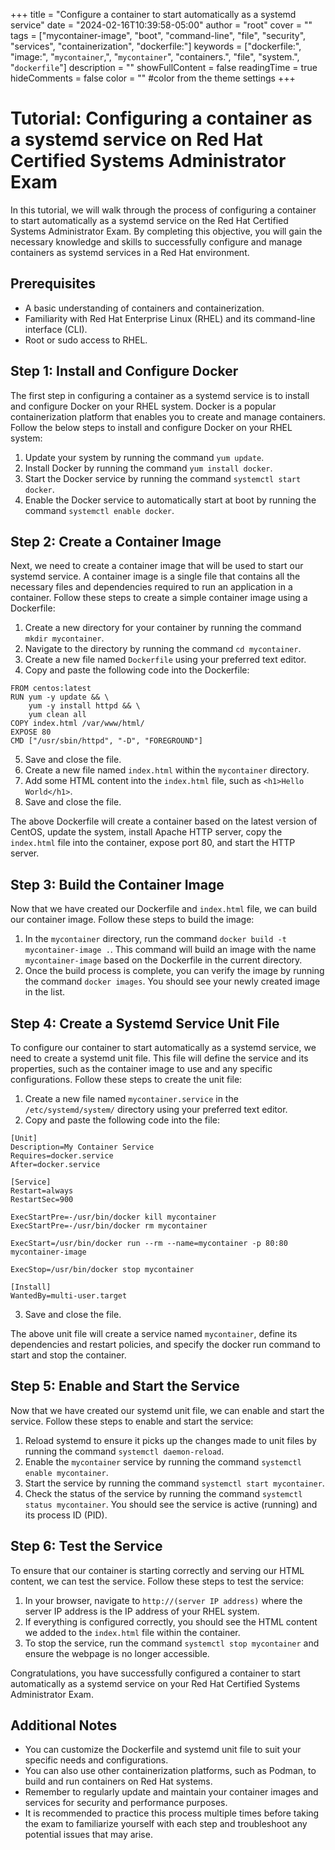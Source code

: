 +++
title = "Configure a container to start automatically as a systemd service"
date = "2024-02-16T10:39:58-05:00"
author = "root"
cover = ""
tags = ["mycontainer-image", "boot", "command-line", "file", "security", "services", "containerization", "dockerfile:"]
keywords = ["dockerfile:", "image:", "`mycontainer`,", "`mycontainer`", "containers.", "file", "system.", "`dockerfile`"]
description = ""
showFullContent = false
readingTime = true
hideComments = false
color = "" #color from the theme settings
+++


# Tutorial: Configuring a container as a systemd service on Red Hat Certified Systems Administrator Exam

In this tutorial, we will walk through the process of configuring a container to start automatically as a systemd service on the Red Hat Certified Systems Administrator Exam. By completing this objective, you will gain the necessary knowledge and skills to successfully configure and manage containers as systemd services in a Red Hat environment. 

## Prerequisites
- A basic understanding of containers and containerization. 
- Familiarity with Red Hat Enterprise Linux (RHEL) and its command-line interface (CLI).
- Root or sudo access to RHEL.

## Step 1: Install and Configure Docker
The first step in configuring a container as a systemd service is to install and configure Docker on your RHEL system. Docker is a popular containerization platform that enables you to create and manage containers. Follow the below steps to install and configure Docker on your RHEL system:

1. Update your system by running the command `yum update`.
2. Install Docker by running the command `yum install docker`.
3. Start the Docker service by running the command `systemctl start docker`.
4. Enable the Docker service to automatically start at boot by running the command `systemctl enable docker`.

## Step 2: Create a Container Image
Next, we need to create a container image that will be used to start our systemd service. A container image is a single file that contains all the necessary files and dependencies required to run an application in a container. Follow these steps to create a simple container image using a Dockerfile:

1. Create a new directory for your container by running the command `mkdir mycontainer`.
2. Navigate to the directory by running the command `cd mycontainer`.
3. Create a new file named `Dockerfile` using your preferred text editor.
4. Copy and paste the following code into the Dockerfile:

```
FROM centos:latest
RUN yum -y update && \
    yum -y install httpd && \
    yum clean all
COPY index.html /var/www/html/
EXPOSE 80
CMD ["/usr/sbin/httpd", "-D", "FOREGROUND"]
```

5. Save and close the file.
6. Create a new file named `index.html` within the `mycontainer` directory.
7. Add some HTML content into the `index.html` file, such as `<h1>Hello World</h1>`.
8. Save and close the file.

The above Dockerfile will create a container based on the latest version of CentOS, update the system, install Apache HTTP server, copy the `index.html` file into the container, expose port 80, and start the HTTP server.

## Step 3: Build the Container Image
Now that we have created our Dockerfile and `index.html` file, we can build our container image. Follow these steps to build the image:

1. In the `mycontainer` directory, run the command `docker build -t mycontainer-image .`. This command will build an image with the name `mycontainer-image` based on the Dockerfile in the current directory.
2. Once the build process is complete, you can verify the image by running the command `docker images`. You should see your newly created image in the list.

## Step 4: Create a Systemd Service Unit File
To configure our container to start automatically as a systemd service, we need to create a systemd unit file. This file will define the service and its properties, such as the container image to use and any specific configurations. Follow these steps to create the unit file:

1. Create a new file named `mycontainer.service` in the `/etc/systemd/system/` directory using your preferred text editor.
2. Copy and paste the following code into the file:

```
[Unit]
Description=My Container Service
Requires=docker.service
After=docker.service

[Service]
Restart=always
RestartSec=900

ExecStartPre=-/usr/bin/docker kill mycontainer
ExecStartPre=-/usr/bin/docker rm mycontainer

ExecStart=/usr/bin/docker run --rm --name=mycontainer -p 80:80 mycontainer-image

ExecStop=/usr/bin/docker stop mycontainer

[Install]
WantedBy=multi-user.target
```

3. Save and close the file.

The above unit file will create a service named `mycontainer`, define its dependencies and restart policies, and specify the docker run command to start and stop the container.

## Step 5: Enable and Start the Service
Now that we have created our systemd unit file, we can enable and start the service. Follow these steps to enable and start the service:

1. Reload systemd to ensure it picks up the changes made to unit files by running the command `systemctl daemon-reload`.
2. Enable the `mycontainer` service by running the command `systemctl enable mycontainer`.
3. Start the service by running the command `systemctl start mycontainer`.
4. Check the status of the service by running the command `systemctl status mycontainer`. You should see the service is active (running) and its process ID (PID).

## Step 6: Test the Service
To ensure that our container is starting correctly and serving our HTML content, we can test the service. Follow these steps to test the service:

1. In your browser, navigate to `http://(server IP address)` where the server IP address is the IP address of your RHEL system.
2. If everything is configured correctly, you should see the HTML content we added to the `index.html` file within the container. 
3. To stop the service, run the command `systemctl stop mycontainer` and ensure the webpage is no longer accessible. 

Congratulations, you have successfully configured a container to start automatically as a systemd service on your Red Hat Certified Systems Administrator Exam.

## Additional Notes
- You can customize the Dockerfile and systemd unit file to suit your specific needs and configurations.
- You can also use other containerization platforms, such as Podman, to build and run containers on Red Hat systems.
- Remember to regularly update and maintain your container images and services for security and performance purposes.
- It is recommended to practice this process multiple times before taking the exam to familiarize yourself with each step and troubleshoot any potential issues that may arise.
